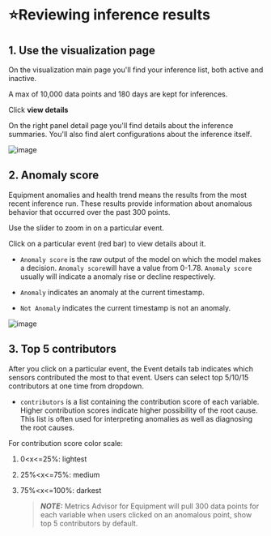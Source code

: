 # ⭐Reviewing inference results

## 1. Use the visualization page

On the visualization main page you'll find your inference list, both active and inactive.

A max of 10,000 data points and 180 days are kept for inferences.

Click **view details**

On the right panel detail page you'll find details about the inference summaries. You'll also find alert configurations about the inference itself.

![image](https://user-images.githubusercontent.com/36343326/175203452-7422b3d6-8cda-4df7-ba3c-22d0e4714260.png)

## 2. Anomaly score

Equipment anomalies and health trend means the results from the most recent inference run. These results provide information about anomalous behavior that occurred over the past 300 points.

Use the slider to zoom in on a particular event.

Click on a particular event (red bar) to view details about it.

-  `Anomaly score` is the raw output of the model on which the model makes a decision.  `Anomaly score`will have a value from 0-1.78.  `Anomaly score` usually will indicate a anomaly rise or decline respectively.

- `Anomaly` indicates an anomaly at the current timestamp.

- `Not Anomaly` indicates the current timestamp is not an anomaly.

![image](https://user-images.githubusercontent.com/36343326/175231102-13b8359d-4170-4c67-a62e-bf01c02171fb.png)

## 3. Top 5 contributors

After you click on a particular event, the Event details tab indicates which sensors contributed the most to that event. Users can select top 5/10/15 contributors at one time from dropdown.

- `contributors` is a list containing the contribution score of each variable. Higher contribution scores indicate higher possibility of the root cause. This list is often used for interpreting anomalies as well as diagnosing the root causes.

For contribution score color scale:

1. 0<x<=25%: lightest

2. 25%<x<=75%: medium

3. 75%<x<=100%: darkest

   > **_NOTE:_**  Metrics Advisor for Equipment will pull 300 data points for each variable when users clicked on an anomalous point, show top 5 contributors by default.

